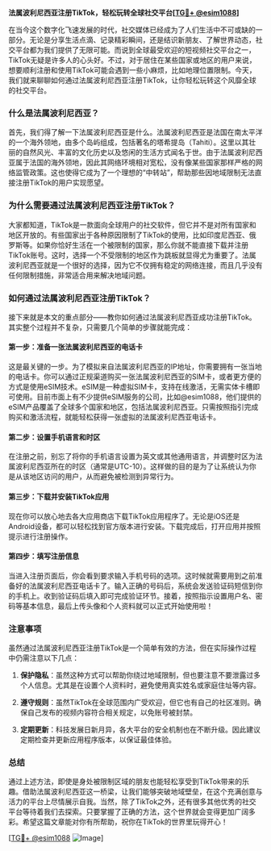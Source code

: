 **法属波利尼西亚注册TikTok，轻松玩转全球社交平台[[TG💪+ @esim1088](https://t.me/s/esim1088)]**

在当今这个数字化飞速发展的时代，社交媒体已经成为了人们生活中不可或缺的一部分。无论是分享生活点滴、记录精彩瞬间，还是结识新朋友、了解世界动态，社交平台都为我们提供了无限可能。而说到全球最受欢迎的短视频社交平台之一，TikTok无疑是许多人的心头好。不过，对于居住在某些国家或地区的用户来说，想要顺利注册和使用TikTok可能会遇到一些小麻烦，比如地理位置限制。今天，我们就来聊聊如何通过法属波利尼西亚注册TikTok，让你轻松玩转这个风靡全球的社交平台。

### 什么是法属波利尼西亚？

首先，我们得了解一下法属波利尼西亚是什么。法属波利尼西亚是法国在南太平洋的一个海外领地，由多个岛屿组成，包括著名的塔希提岛（Tahiti）。这里以其壮丽的自然风光、丰富的文化历史以及悠闲的生活方式闻名于世。由于法属波利尼西亚属于法国的海外领地，因此其网络环境相对宽松，没有像某些国家那样严格的网络监管政策。这也使得它成为了一个理想的“中转站”，帮助那些因地域限制无法直接注册TikTok的用户实现愿望。

### 为什么需要通过法属波利尼西亚注册TikTok？

大家都知道，TikTok是一款面向全球用户的社交软件，但它并不是对所有国家和地区开放的。有些国家出于各种原因限制了TikTok的使用，比如印度尼西亚、俄罗斯等。如果你恰好生活在一个被限制的国家，那么你就不能直接下载并注册TikTok账号。这时，选择一个不受限制的地区作为跳板就显得尤为重要了。法属波利尼西亚就是一个很好的选择，因为它不仅拥有稳定的网络连接，而且几乎没有任何限制措施，非常适合用来解决地域问题。

### 如何通过法属波利尼西亚注册TikTok？

接下来就是本文的重点部分——教你如何通过法属波利尼西亚成功注册TikTok。其实整个过程并不复杂，只需要几个简单的步骤就能完成：

#### 第一步：准备一张法属波利尼西亚的电话卡

这是最关键的一步。为了模拟来自法属波利尼西亚的IP地址，你需要拥有一张当地的电话卡。你可以通过正规渠道购买一张法属波利尼西亚的SIM卡，或者更方便的方式是使用eSIM技术。eSIM是一种虚拟SIM卡，支持在线激活，无需实体卡槽即可使用。目前市面上有不少提供eSIM服务的公司，比如@esim1088，他们提供的eSIM产品覆盖了全球多个国家和地区，包括法属波利尼西亚。只需按照指引完成购买和激活流程，就能轻松获得一张虚拟的法属波利尼西亚电话卡。

#### 第二步：设置手机语言和时区

在注册之前，别忘了将你的手机语言设置为英文或其他通用语言，并调整时区为法属波利尼西亚所在的时区（通常是UTC-10）。这样做的目的是为了让系统认为你是从该地区访问的用户，从而避免被检测到异常行为。

#### 第三步：下载并安装TikTok应用

现在你可以放心地去各大应用商店下载TikTok应用程序了。无论是iOS还是Android设备，都可以轻松找到官方版本进行安装。下载完成后，打开应用并按照提示进行注册操作。

#### 第四步：填写注册信息

当进入注册页面后，你会看到要求输入手机号码的选项。这时候就需要用到之前准备好的法属波利尼西亚电话卡了。输入正确的号码后，系统会发送验证码短信到你的手机上。收到验证码后填入即可完成验证环节。接着，按照指示设置用户名、密码等基本信息，最后上传头像和个人资料就可以正式开始使用啦！

### 注意事项

虽然通过法属波利尼西亚注册TikTok是一个简单有效的方法，但在实际操作过程中仍需注意以下几点：

1. **保护隐私**：虽然这种方式可以帮助你绕过地域限制，但也要注意不要泄露过多个人信息。尤其是在设置个人资料时，避免使用真实姓名或家庭住址等内容。
   
2. **遵守规则**：虽然TikTok在全球范围内广受欢迎，但它也有自己的社区准则。确保自己发布的视频内容符合相关规定，以免账号被封禁。

3. **定期更新**：科技发展日新月异，各大平台的安全机制也在不断升级。因此建议定期检查并更新应用程序版本，以保证最佳体验。

### 总结

通过上述方法，即使是身处被限制区域的朋友也能轻松享受到TikTok带来的乐趣。借助法属波利尼西亚这一桥梁，让我们能够突破地域壁垒，在这个充满创意与活力的平台上尽情展示自我。当然，除了TikTok之外，还有很多其他优秀的社交平台等待着我们去探索。只要掌握了正确的方法，这个世界就会变得更加广阔多彩。希望这篇文章能对你有所帮助，祝你在TikTok的世界里玩得开心！

[[TG💪+ @esim1088](https://t.me/s/esim1088) ![Image](https://i.postimg.cc/4NQfJmqS/Snipaste-2025-05-13-00-14-12.png)]